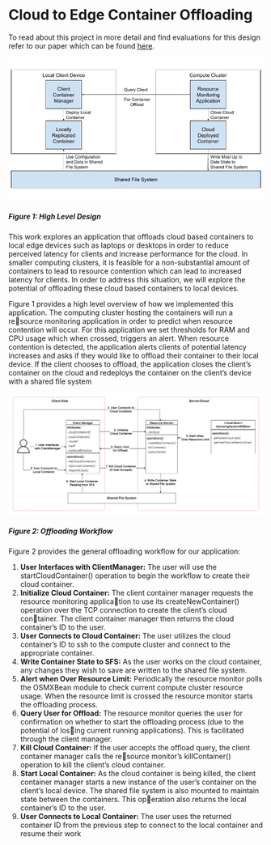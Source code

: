 # Cloud to Edge Container Offloading

To read about this project in more detail and find evaluations for this design refer to our paper which can be found [here](https://github.com/BrandonBae/duke-oit-container-offloading/blob/main/Cloud_to_Edge_Container_Offloading_Report.pdf).

![Figure 1: High Level Design](Figures/hld.jpg)
##### Figure 1: High Level Design

This work explores an application that offloads cloud based containers to local edge devices such as laptops or desktops in order to reduce perceived latency for clients and increase performance for the cloud. In smaller computing clusters, it is feasible for a non-substantial amount of containers to lead to resource contention which can lead to increased latency for clients. In order to address this situation, we will explore the potential of offloading these cloud based containers to local devices. 

Figure 1 provides a high level overview of how we implemented this application. The computing cluster hosting the containers will run a resource monitoring application in order to predict when resource contention will occur. For this application we set thresholds for RAM
and CPU usage which when crossed, triggers an alert. When resource contention is detected, the application alerts clients of potential latency increases and asks if they would like to offload their container to their local
device. If the client chooses to offload, the application closes the client’s container on the cloud and redeploys the container on the client’s device with a shared file system

![](Figures/workflow.png)
##### Figure 2: Offloading Workflow
Figure 2 provides the general offloading workflow for our application:
1. **User Interfaces with ClientManager:** The user will use the startCloudContainer() operation to begin the workflow to create their cloud container.
2. **Initialize Cloud Container:** The client container manager requests the resource monitoring application to use its createNewContainer() operation over the TCP connection to create the client’s cloud container. The client container manager then returns the cloud container’s ID to the user.
3. **User Connects to Cloud Container:** The user utilizes the cloud container’s ID to ssh to the compute cluster and connect to the appropriate container.
4. **Write Container State to SFS:** As the user works on the cloud container, any changes they wish to save are written to the shared file system.
5. **Alert when Over Resource Limit:** Periodically the resource monitor polls the OSMXBean module to check current compute cluster resource usage. When the resource limit is crossed the resource monitor starts the offloading process.
7. **Query User for Offload:** The resource monitor queries the user for confirmation on whether to start the offloading process (due to the potential of losing current running applications). This is facilitated through the client manager.
8. **Kill Cloud Container:** If the user accepts the offload query, the client container manager calls the resource monitor’s killContainer() operation to kill the client’s cloud container.
9. **Start Local Container:** As the cloud container is being killed, the client container manager starts a new instance of the user’s container on the client’s local device. The shared file system is also mounted to maintain state between the containers. This operation also returns the local container’s ID to the user.
10. **User Connects to Local Container:** The user uses the returned container ID from the previous step to connect to the local container and resume their work

